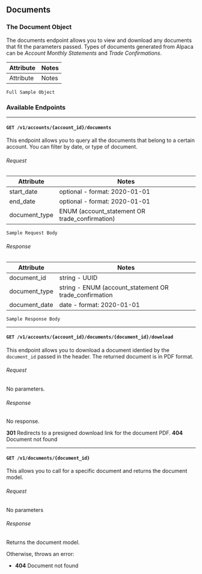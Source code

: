 ## Documents


### The Document Object

The documents endpoint allows you to view and download any documents that fit the parameters passed. Types of documents generated from Alpaca can be *Account Monthly Statements* and *Trade Confirmations*.

| Attribute | Notes |
| --------- | ----- |
| Attribute | Notes |

```
Full Sample Object
```


### Available Endpoints

---
#### `GET /v1/accounts/{account_id}/documents`

This endpoint allows you to query all the documents that belong to a certain account. You can filter by date, or type of document.

###### Request

| Attribute     | Notes                                          |
| ------------- | ---------------------------------------------- |
| start_date    | optional - format: 2020-01-01                  |
| end_date      | optional - format: 2020-01-01                  |
| document_type | ENUM (account_statement OR trade_confirmation) |


```
Sample Request Body
```

###### Response

| Attribute     | Notes                                                  |
| ------------- | ------------------------------------------------------ |
| document_id   | string - UUID                                          |
| document_type | string - ENUM (account_statement OR trade_confirmation |
| document_date | date - format: 2020-01-01                              |

```
Sample Response Body
```

---
#### `GET /v1/accounts/{account_id}/documents/{document_id}/download`

This endpoint allows you to download a document identied by the `document_id` passed in the header. The returned document is in PDF format. 

###### Request

No parameters.


###### Response

No response.

**301** Redirects to a presigned download link for the document PDF. 
**404** Document not found

---
#### `GET /v1/documents/{document_id}`

This allows you to call for a specific document and returns the document model. 

###### Request

No parameters


###### Response

Returns the document model. 

Otherwise, throws an error:
- **404** Document not found